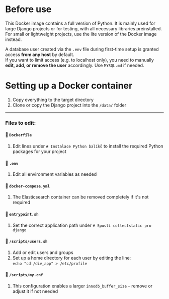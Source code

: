 # Before use

This Docker image contains a full version of Python. It is mainly used for large Django projects or for testing, with all necessary libraries preinstalled.  
For small or lightweight projects, use the lite version of the Docker image instead.

A database user created via the ```.env``` file during first-time setup is granted access **from any host** by default.  
If you want to limit access (e.g. to localhost only), you need to manually **edit, add, or remove the user** accordingly.
Use ```MYSQL.md``` if needed.

# Setting up a Docker container

1) Copy everything to the target directory  
2) Clone or copy the Django project into the ```/data/``` folder  

---

### Files to edit:

#### 📄 ```Dockerfile```
1) Edit lines under `# Instalace Python balíků` to install the required Python packages for your project  

#### 📄 ```.env```
1) Edit all environment variables as needed  

#### 📄 ```docker-compose.yml```
1) The Elasticsearch container can be removed completely if it's not required  

#### 📄 ```entrypoint.sh```
1) Set the correct application path under `# Spustí collectstatic pro django`  

#### 📄 ```/scripts/users.sh```
1) Add or edit users and groups  
2) Set up a home directory for each user by editing the line:  
   ```echo "cd /div_app" > /etc/profile```

#### 📄 ```/scripts/my.cnf```
1) This configuration enables a larger `innodb_buffer_size` – remove or adjust it if not needed  
